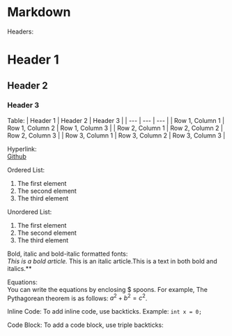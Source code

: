 # Markdown
Headers:
# Header 1
## Header 2
### Header 3

Table:
| Header 1 | Header 2 | Header 3 |
| --- | --- | --- |
| Row 1, Column 1 | Row 1, Column 2 | Row 1, Column 3 |
| Row 2, Column 1 | Row 2, Column 2 | Row 2, Column 3 |
| Row 3, Column 1 | Row 3, Column 2 | Row 3, Column 3 |

Hyperlink: <br>
[Github](https://github.com/probeous/)

Ordered List:
1. The first element
2. The second element
3. The third element

Unordered List:
1. The first element
2. The second element
3. The third element

Bold, italic and bold-italic formatted fonts: <br>
*This is a bold article.* This is an italic article.This is a text in both bold and italics.**

Equations: <br>
You can write the equations by enclosing $ spoons. For example, The Pythagorean theorem is as follows: $a^2 + b^2 = c^2$.

Inline Code:
To add inline code, use backticks. Example: `int x = 0;`

Code Block:
To add a code block, use triple backticks:

